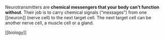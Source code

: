 Neurotransmitters are **chemical messengers that your body can't function without**. Their job is to carry chemical signals (“messages”) from one [[neuron]] (nerve cell) to the next target cell. The next target cell can be another nerve cell, a muscle cell or a gland.

[[biology]]